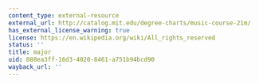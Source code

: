 ```yaml
---
content_type: external-resource
external_url: http://catalog.mit.edu/degree-charts/music-course-21m/
has_external_license_warning: true
license: https://en.wikipedia.org/wiki/All_rights_reserved
status: ''
title: major
uid: 088ea3ff-16d3-4020-8461-a751b94bcd90
wayback_url: ''
---
```

